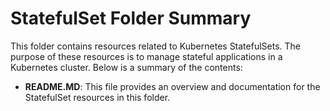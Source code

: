 # StatefulSet Folder Summary

This folder contains resources related to Kubernetes StatefulSets. The purpose of these resources is to manage stateful applications in a Kubernetes cluster. Below is a summary of the contents:

- **README.MD**: This file provides an overview and documentation for the StatefulSet resources in this folder.

